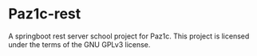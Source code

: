 # Paz1c-rest
A springboot rest server school project for Paz1c.
This project is licensed under the terms of the GNU GPLv3 license.
